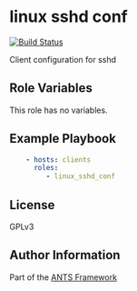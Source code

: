 linux sshd conf
=========

[![Build Status](https://travis-ci.org/ANTS-Framework/linux_sshd_conf.svg?branch=master)](https://travis-ci.org/ANTS-Framework/linux_sshd_conf)

Client configuration for sshd

Role Variables
--------------

This role has no variables.

Example Playbook
----------------

```yml
    - hosts: clients
      roles:
         - linux_sshd_conf
```

License
-------

GPLv3

Author Information
------------------
Part of the [ANTS Framework](https://ants-framework.github.io/)
